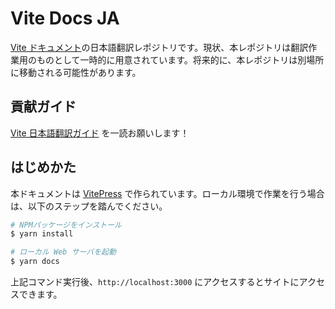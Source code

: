 # Vite Docs JA

[Vite ドキュメント](https://vitejs.dev)の日本語翻訳レポジトリです。現状、本レポジトリは翻訳作業用のものとして一時的に用意されています。将来的に、本レポジトリは別場所に移動される可能性があります。

## 貢献ガイド
[Vite 日本語翻訳ガイド](https://github.com/vitejs/docs-ja/blob/main/CONTRIBUTING.md) を一読お願いします！


## はじめかた

本ドキュメントは [VitePress](https://vitepress.vuejs.org/) で作られています。ローカル環境で作業を行う場合は、以下のステップを踏んでください。

```bash
# NPMパッケージをインストール
$ yarn install

# ローカル Web サーバを起動
$ yarn docs
```  

上記コマンド実行後、`http://localhost:3000` にアクセスするとサイトにアクセスできます。
